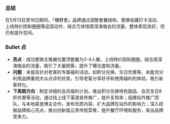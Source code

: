 ### 总结
在5月13日至18日期间，「椿野里」品牌通过调整套餐结构、更换收藏打卡活动、上线特价团和圈圈等运营动作，结合万体馆周深演唱会的流量，整体表现良好，但仍有提升空间。

### Bullet 点
- **亮点**：成功更换主推展位置顶套餐为3-4人餐，上线特价团和圈圈，结合周深演唱会的流量，吸引了大量顾客，提升了曝光度和流量。
- **问题**：未提及针对老客的专属福利活动，如积分兑换、生日优惠等，未能充分利用品牌重视大众点评的优势，引导老客分享好评和使用福利的体验，吸引新客转化。
- **下周期方向**：制定详细的会员福利计划，推出积分兑换特色甜品、会员生日8折优惠等活动，通过线上线下渠道宣传推广，提升复购率；组建站外推广团队，与本地美食博主合作，发布优质内容，扩大品牌在站外的影响力；深入挖掘品牌核心亮点，推出创新版云贵传统菜肴，提升餐厅环境和服务，突出品牌竞争力。